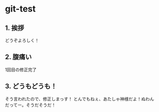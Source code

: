 # git-test
## 1. 挨拶
どうぞよろしく！
## 2. 腹痛い
1回目の修正完了
## 3. どうもどうも！
そう言われたので、修正しまっす！
とんでもねぇ、あたしゃ神様だよ！ぬわんだってー。そうだそうだ！
